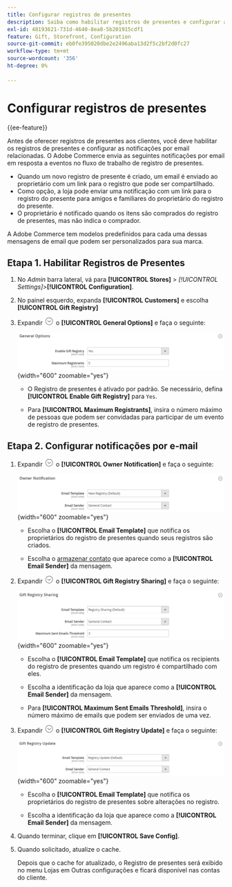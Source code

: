 ```yaml
---
title: Configurar registros de presentes
description: Saiba como habilitar registros de presentes e configurar as notificações por email relacionadas.
exl-id: 48193621-731d-4640-8ea8-5b201915cdf1
feature: Gift, Storefront, Configuration
source-git-commit: eb0fe395020dbe2e2496aba13d2f5c2bf2d0fc27
workflow-type: tm+mt
source-wordcount: '356'
ht-degree: 0%

---
```


# Configurar registros de presentes

{{ee-feature}}

Antes de oferecer registros de presentes aos clientes, você deve habilitar os registros de presentes e configurar as notificações por email relacionadas. O Adobe Commerce envia as seguintes notificações por email em resposta a eventos no fluxo de trabalho de registro de presentes.

- Quando um novo registro de presente é criado, um email é enviado ao proprietário com um link para o registro que pode ser compartilhado.
- Como opção, a loja pode enviar uma notificação com um link para o registro do presente para amigos e familiares do proprietário do registro do presente.
- O proprietário é notificado quando os itens são comprados do registro de presentes, mas não indica o comprador.

A Adobe Commerce tem modelos predefinidos para cada uma dessas mensagens de email que podem ser personalizados para sua marca.

## Etapa 1. Habilitar Registros de Presentes

1. No _Admin_ barra lateral, vá para **[!UICONTROL Stores]** > _[!UICONTROL Settings]_>**[!UICONTROL Configuration]**.

1. No painel esquerdo, expanda **[!UICONTROL Customers]** e escolha **[!UICONTROL Gift Registry]**

1. Expandir ![Seletor de expansão](../assets/icon-display-expand.png) o **[!UICONTROL General Options]** e faça o seguinte:

   ![Configuração de clientes - Registro de presentes geral](../configuration-reference/customers/assets/gift-registry-general-options.png){width="600" zoomable="yes"}

   - O Registro de presentes é ativado por padrão. Se necessário, defina **[!UICONTROL Enable Gift Registry]** para `Yes`.

   - Para **[!UICONTROL Maximum Registrants]**, insira o número máximo de pessoas que podem ser convidadas para participar de um evento de registro de presentes.

## Etapa 2. Configurar notificações por e-mail

1. Expandir ![Seletor de expansão](../assets/icon-display-expand.png) o **[!UICONTROL Owner Notification]** e faça o seguinte:

   ![Configuração de clientes - Notificação do proprietário do registro de presentes](../configuration-reference/customers/assets/gift-registry-owner-notification.png){width="600" zoomable="yes"}

   - Escolha o **[!UICONTROL Email Template]** que notifica os proprietários do registro de presentes quando seus registros são criados.

   - Escolha o [armazenar contato](../getting-started/store-details.md#store-email-addresses) que aparece como a **[!UICONTROL Email Sender]** da mensagem.

1. Expandir ![Seletor de expansão](../assets/icon-display-expand.png) o **[!UICONTROL Gift Registry Sharing]** e faça o seguinte:

   ![Configuração dos clientes - Compartilhamento do registro de presentes](../configuration-reference/customers/assets/gift-registry-gift-registry-sharing.png){width="600" zoomable="yes"}

   - Escolha o **[!UICONTROL Email Template]** que notifica os recipients do registro de presentes quando um registro é compartilhado com eles.

   - Escolha a identificação da loja que aparece como a **[!UICONTROL Email Sender]** da mensagem.

   - Para **[!UICONTROL Maximum Sent Emails Threshold]**, insira o número máximo de emails que podem ser enviados de uma vez.

1. Expandir ![Seletor de expansão](../assets/icon-display-expand.png) o **[!UICONTROL Gift Registry Update]** e faça o seguinte:

   ![Configuração de clientes - Atualização do registro de presentes](../configuration-reference/customers/assets/gift-registry-gift-registry-update.png){width="600" zoomable="yes"}

   - Escolha o **[!UICONTROL Email Template]** que notifica os proprietários do registro de presentes sobre alterações no registro.

   - Escolha a identificação da loja que aparece como a **[!UICONTROL Email Sender]** da mensagem.

1. Quando terminar, clique em **[!UICONTROL Save Config]**.

1. Quando solicitado, atualize o cache.

   Depois que o cache for atualizado, o Registro de presentes será exibido no menu Lojas em Outras configurações e ficará disponível nas contas do cliente.
